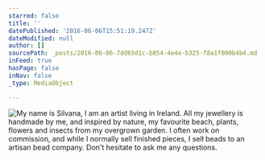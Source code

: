 ```yaml
---
starred: false
title: ''
datePublished: '2016-06-06T15:51:19.247Z'
dateModified: null
author: []
sourcePath: _posts/2016-06-06-7dd65d1c-b854-4e4e-b325-f8a1f000b4b4.md
inFeed: true
hasPage: false
inNav: false
_type: MediaObject

---
```

![My name is Silvana, I am an artist living in Ireland. All my jewellery is handmade by me, and inspired by nature, my favourite beach, plants, flowers and insects  from my overgrown garden. I often work on commission, and while I normally sell finished pieces, I selł beads to an artisan bead company. Don't hesitate to ask me any questions.](https://the-grid-user-content.s3-us-west-2.amazonaws.com/a7beb93c-b699-4302-b5e5-af6a6f2656ed.jpg)